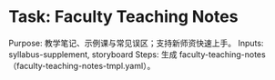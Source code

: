 # Task: Faculty Teaching Notes

Purpose: 教学笔记、示例课与常见误区；支持新师资快速上手。
Inputs: syllabus-supplement, storyboard
Steps: 生成 faculty-teaching-notes（faculty-teaching-notes-tmpl.yaml）。
